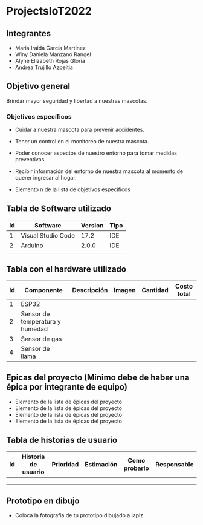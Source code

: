 # ProjectsIoT2022

## Integrantes
- Maria Iraida García Martinez
- Winy Daniela Manzano Rangel
- Alyne Elizabeth Rojas Gloria
- Andrea Trujillo Azpeitia

## Objetivo general
Brindar mayor seguridad y libertad a nuestras mascotas.

### Objetivos específicos
- Cuidar a nuestra mascota para prevenir accidentes.
- Tener un control en el monitoreo de nuestra mascota.
- Poder conocer aspectos de nuestro entorno para tomar medidas preventivas.
- Recibir información del entorno de nuestra mascota al momento de querer ingresar al hogar.

- Elemento n de la lista de objetivos específicos

## Tabla de Software utilizado
| Id | Software | Version | Tipo |
|----|----------|---------|------|
| 1   |Visual Studio Code |17.2  |    IDE  |
|  2  |Arduino  |    2.0.0|     IDE |
|    |          |         |      |

## Tabla con el hardware utilizado
| Id | Componente | Descripción | Imagen | Cantidad | Costo total |
|----|------------|-------------|--------|----------|-------------|
|   1|ESP32 |             |        |          |             |
|2   |Sensor de temperatura y humedad |             |        |          |             |
| 3  |Sensor de gas|             |        |          |             |
|4|Sensor de llama|   | |  |  |


## Epicas del proyecto (Minimo debe de haber una épica por integrante de equipo)
- Elemento de la lista de épicas del proyecto
- Elemento de la lista de épicas del proyecto
- Elemento de la lista de épicas del proyecto
- Elemento de la lista de épicas del proyecto

## Tabla de historias de usuario
| Id | Historia de usuario | Prioridad | Estimación | Como probarlo | Responsable |
|----|---------------------|-----------|------------|---------------|-------------|
|    |                     |           |            |               |             |
|    |                     |           |            |               |             |
|    |                     |           |            |               |             |

## Prototipo en dibujo
- Coloca la fotografia de tu prototipo dibujado a lapiz


